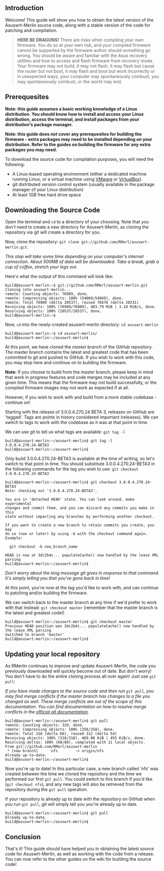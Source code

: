 ## Introduction ##

Welcome! This guide will show you how to obtain the latest version of the Asuswrt-Merlin source code, along with a stable version of the code for patching and compilation.

> **HERE BE DRAGONS!** There are risks when compiling your own firmware. You do so at your own risk, and your compiled firmware cannot be supported by the firmware author should something go wrong. You should be aware and familiar with the Asus recovery utilities and how to access and flash firmware from recovery mode. Your firmware may not build, it may not flash, it may flash but cause the router but not boot, it may flash and boot but work incorrectly or in unexpected ways, your computer may spontaneously combust, you may spontaneously combust, or the world may end.

## Prerequesites ##

**Note: this guide assumes a basic working knowledge of a Linux distribution. You should know how to install and access your Linux distribution, access the terminal, and install packages from your distribution's package manager.**

**Note: this guide does not cover any prerequesites for building the firmware - extra packages may need to be installed depending on your distribution. Refer to the guides on building the firmware for any extra packages you may need.**

To download the source code for compilation purposes, you will need the following:

* A Linux-based operating environment (either a dedicated machine running Linux, or a virtual machine using [VMware](http://www.vmware.com) or [VirtualBox](https://www.virtualbox.org/)).
* git distributed version control system (usually available in the package manager of your Linux distribution)
* At least 1GB free hard drive space

## Downloading the Source Code ##

Open the terminal and `cd` to a directory of your choosing. Note that you don't need to create a new directory for Asuswrt-Merlin, as cloning the repository via git will create a directory for you.

Now, clone the repository: `git clone git://github.com/RMerl/asuswrt-merlin.git`.

*This step will take some time depending on your computer's internet connection. About 500MB of data will be downloaded. Take a break, grab a cup of coffee, stretch your legs out.*

Here's what the output of this command will look like:

    build@asuswrt-merlin:~$ git://github.com/RMerl/asuswrt-merlin.git
    Cloning into asuswrt-merlin...
    remote: Counting objects: 76989, done.
    remote: Compressing objects: 100% (54069/54069), done.
    remote: Total 76989 (delta 20537), reused 76676 (delta 20231)
    Receiving objects: 100% (76989/76989), 483.79 MiB | 3.10 MiB/s, done.
    Resolving objects: 100% (20537/20537), done.
    build@asuswrt-merlin:~$

Now, `cd` into the newly-created asuswrt-merlin directory: `cd asuswrt-merlin`

    build@asuswrt-merlin:~$ cd asuswrt-merlin/
    build@asuswrt-merlin:~/asuswrt-merlin$

At this point, we have cloned the *master* branch of the GitHub repository. The master branch contains the latest and greatest code that has been committed to git and pushed to GitHub. If you wish to work with this code, you may stop here and continue on to building the firmware.

**Note:** If you choose to build from the master branch, please keep in mind that work in progress features and code merges may be included at any given time. This means that the firmware may not build successfully, or the compiled firmware images may not work as expected if at all.

However, if you wish to work with and build from a more stable codebase - continue on!

Starting with the release of 3.0.0.4.270.24 BETA 3, releases on GitHub are 'tagged'. Tags are points in history considered important (releases). We can switch to tags to work with the codebase as it was at that point in time.

We can use git to tell us what tags are available: `git tag -l`

    build@asuswrt-merlin:~/asuswrt-merlin$ git tag -l
    3.0.0.4.270.24-BETA3
    build@asuswrt-merlin:~/asuswrt-merlin$

Only build 3.0.0.4.270.24-BETA3 is available at the time of writing, so let's switch to that point in time. You should substitute 3.0.0.4.270.24-BETA3 in the following commands for the tag you wish to use: `git checkout 3.0.0.4.270.24-BETA3`

    build@asuswrt-merlin:~/asuswrt-merlin$ git checkout 3.0.0.4.270.24-BETA3
    Note: checking out '3.0.0.4.270.24-BETA3'.

    You are in 'detached HEAD' state. You can look around, make experimental
    changes and commit them, and you can discard any commits you make in this
    state without impacting any branches by performing another checkout.

    If you want to create a new branch to retain commits you create, you may
    do so (now or later) by using -b with the checkout command again. Example:

      git checkout -b new_branch_name

    HEAD is now at 3dc2b4c... populateCache() now handled by the lease XML parsing
    build@asuswrt-merlin:~/asuswrt-merlin$

*Don't worry about the long message git gives in response to that command. It's simply telling you that you've gone back in time!*

At this point, you're now at the tag you'd like to work with, and can continue to patching and/or building the firmware.

We can switch back to the master branch at any time if we'd prefer to work with that instead: `git checkout master` (remember that the master branch is the latest and greatest code!)

    build@asuswrt-merlin:~/asuswrt-merlin$ git checkout master
    Previous HEAD position was 3dc2b4c... populateCache() now handled by the lease XML parsing
    Switched to branch 'master'
    build@asuswrt-merlin:~/asuswrt-merlin$

## Updating your local repository ##

As RMerlin continues to improve and update Asuswrt-Merlin, the code you previously downloaded will quickly become out of date. But don't worry! You don't have to do the entire cloning process all over again! Just use `git pull`:

*If you have made changes to the source code and then run `git pull`, you may find merge conflicts if the master branch has changes to a file you changed as well. These merge conflicts are out of the scope of this documentation. You can find documentation on how to resolve merge conflicts in the [official git documentation](http://www.kernel.org/pub/software/scm/git/docs/user-manual.html#resolving-a-merge).*

    build@asuswrt-merlin:~/asuswrt-merlin$ git pull
    remote: Counting objects: 329, done.
    remote: Compressing objects: 100% (258/258), done.
    remote: Total 318 (delta 60), reused 312 (delta 54)
    Receiving objects: 100% (318/318), 469.80 KiB | 455 KiB/s, done.
    Resolving deltas: 100% (60/60), completed with 11 local objects.
    From git://github.com/RMerl/asuswrt-merlin
     * [new branch]      nfs        -> origin/nfs
    Already up-to-date.
    build@asuswrt-merlin:~/asuswrt-merlin$

Now you're up to date! In this particular case, a new branch called 'nfs' was created between the time we cloned the repository and the time we performed our first `git pull`. You could switch to this branch if you'd like (`git checkout nfs`), and any new tags will also be retrieved from the repository during the `git pull` operation.

If your repository is already up to date with the repository on GitHub when you run `git pull`, git will simply tell you you're already up to date.

    build@asuswrt-merlin:~/asuswrt-merlin$ git pull
    Already up-to-date.
    build@asuswrt-merlin:~/asuswrt-merlin$

## Conclusion ##

That's it! This guide should have helped you in obtaining the latest source code for Asuswrt-Merlin, as well as working with the code from a release. You can now refer to the other guides on the wiki for building the source code!